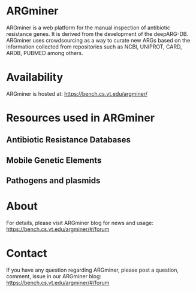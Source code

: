 # ARGminer

ARGminer is a web platform for the manual inspection of antibiotic resistance genes. It is derived from the development of the deepARG-DB. ARGminer uses crowdsourcing as a way to curate new ARGs based on the information collected from repositories such as NCBI, UNIPROT, CARD, ARDB, PUBMED among others.

# Availability
ARGminer is hosted at: https://bench.cs.vt.edu/argminer/

# Resources used in ARGminer

## Antibiotic Resistance Databases

## Mobile Genetic Elements

## Pathogens and plasmids

# About
For details, please visit ARGminer blog for news and usage: https://bench.cs.vt.edu/argminer/#/forum

# Contact
If you have any question regarding ARGminer, please post a question, comment, issue in our ARGminer blog: https://bench.cs.vt.edu/argminer/#/forum


<!-- ## Installation setup -->

<!-- To get argpedia running in a development environment just do this into your server:

    git clone https://github.com/gaarangoa/ARG-inspect.git
    cd ARG-inspect/docker/
    docker-compose build
    docker-compose -p ARGpedia up -d

Then, you will get a copy of the full project in your system. To enable the system to the web you need to configure the server environment. For apache, just add the next lines to the /etc/apache2/sites-enabled/000-default.conf  file:

    ProxyPass /argpedia http://localhost:8081
    ProxyPass /argpedia http://localhost:4431

To compile the angular project just type:

    ng build --base-href /argminer/ --env=prod

# move database from local to production
make a copy of the database. Go inside the container and do this!

        mongodump --host localhost --port 27897 --db argpedia --username xxx --password xxx
        mongorestore --host localhost --port 27897 /data/db/dump/ -->


